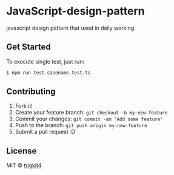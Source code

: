 # JavaScript-design-pattern

javascript design pattern that used in daily working

## Get Started

To execute single test, just run:

```bash
$ npm run test casename.test.ts
```

## Contributing

1. Fork it!
2. Create your feature branch: `git checkout -b my-new-feature`
3. Commit your changes: `git commit -am 'Add some feature'`
4. Push to the branch: `git push origin my-new-feature`
5. Submit a pull request :D


## License

MIT &copy; [trigkit4](github.com/hawx1993)
